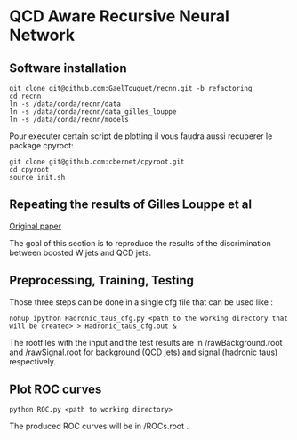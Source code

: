 # QCD Aware Recursive Neural Network

## Software installation

```
git clone git@github.com:GaelTouquet/recnn.git -b refactoring
cd recnn
ln -s /data/conda/recnn/data
ln -s /data/conda/recnn/data_gilles_louppe
ln -s /data/conda/recnn/models
```

Pour executer certain script de plotting il vous faudra aussi recuperer le package cpyroot:
```
git clone git@github.com:cbernet/cpyroot.git
cd cpyroot
source init.sh
```

## Repeating the results of Gilles Louppe et al

[Original paper](https://arxiv.org/abs/1702.00748)

The goal of this section is to reproduce the results of the discrimination between boosted W jets and QCD jets.

## Preprocessing, Training, Testing

Those three steps can be done in a single cfg file that can be used like :

    nohup ipython Hadronic_taus_cfg.py <path to the working directory that will be created> > Hadronic_taus_cfg.out &
    
The rootfiles with the input and the test results are in <workdir>/rawBackground.root and <workdir>/rawSignal.root for background (QCD jets) and signal (hadronic taus) respectively.
    
## Plot ROC curves

    python ROC.py <path to working directory>
    
The produced ROC curves will be in <workdir>/ROCs.root .
